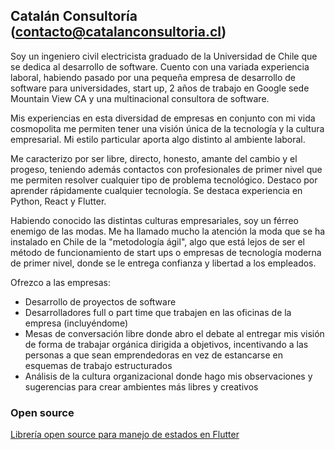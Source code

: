 ## Catalán Consultoría (contacto@catalanconsultoria.cl)

Soy un ingeniero civil electricista graduado de la Universidad de Chile que se dedica al desarrollo de software. Cuento con una variada experiencia laboral, habiendo pasado por una pequeña empresa de desarrollo de software para universidades, start up, 2 años de trabajo en Google sede Mountain View CA y una multinacional consultora de software.

Mis experiencias en esta diversidad de empresas en conjunto con mi vida cosmopolita me permiten tener una visión única de la tecnología y la cultura empresarial. Mi estilo particular aporta algo distinto al ambiente laboral.

Me caracterizo por ser libre, directo, honesto, amante del cambio y el progeso, teniendo además contactos con profesionales de primer nivel que me permiten resolver cualquier tipo de problema tecnológico. Destaco por aprender rápidamente cualquier tecnología. Se destaca experiencia en Python, React y Flutter.

Habiendo conocido las distintas culturas empresariales, soy un férreo enemigo de las modas. Me ha llamado mucho la atención la moda que se ha instalado en Chile de la "metodología ágil", algo que está lejos de ser el método de funcionamiento de start ups o empresas de tecnología moderna de primer nivel, donde se le entrega confianza y libertad a los empleados.

Ofrezco a las empresas:
- Desarrollo de proyectos de software
- Desarrolladores full o part time que trabajen en las oficinas de la empresa (incluyéndome)
- Mesas de conversación libre donde abro el debate al entregar mis visión de forma de trabajar orgánica dirigida a objetivos, incentivando a las personas a que sean emprendedoras en vez de estancarse en esquemas de trabajo estructurados
- Análisis de la cultura organizacional donde hago mis observaciones y sugerencias para crear ambientes más libres y creativos

### Open source

[Librería open source para manejo de estados en Flutter](https://github.com/icatalud/floop)

